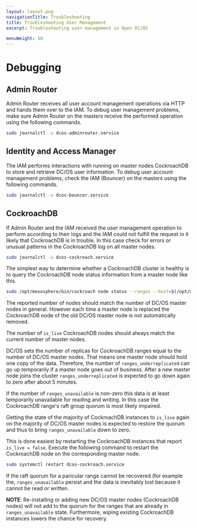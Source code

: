 ```yaml
---
layout: layout.pug
navigationTitle: Troubleshooting
title: Troubleshooting User Management
excerpt: Troubleshooting user management in Open DC/OS

menuWeight: 50
---
```


# Debugging

## Admin Router

Admin Router receives all user account management operations via HTTP and hands them over to the IAM. To debug user management problems, make sure Admin Router on the masters receive the performed operation using the following commands.

```bash
sudo journalctl -u dcos-adminrouter.service
```

## Identity and Access Manager

The IAM performs interactions with running on master nodes CockroachDB to store and retrieve DC/OS user information.
To debug user account management problems, check the IAM (Bouncer) on the masters using the following commands.

```bash
sudo journalctl -u dcos-bouncer.service
```

## CockroachDB

If Admin Router and the IAM received the user management operation to perform according to their logs and the IAM could not fulfill the request in it likely that CockroachDB is in trouble. In this case check for errors or unusual patterns in the CockroachDB log on all master nodes.

```bash
sudo journalctl -u dcos-cockroach.service
```

The simplest way to determine whether a CockroachDB cluster is healthy is to query the CockroachDB node status information from a master node like this.

```bash
sudo /opt/mesosphere/bin/cockroach node status --ranges --host=$(/opt/mesosphere/bin/detect_ip) --insecure
```

The reported number of nodes should match the number of DC/OS master nodes in general. However each time a master node is replaced the CockroachDB node of the old DC/OS master node is not automatically removed.

The number of `is_live` CockroachDB nodes should always match the current number of master nodes.

DC/OS sets the number of replicas for CockroachDB ranges equal to the number of DC/OS master nodes. That means one master node should hold one copy of the data. Therefore, the number of `ranges_underreplicated` can go up temporarily if a master node goes out of business. After a new master node joins the cluster `ranges_underreplicated` is expected to go down again to zero after about 5 minutes.

If the number of `ranges_unavailable` is non-zero this data is at least temporarily unavailable for reading and writing. In this case the CockroachDB range's raft group quorum is most likely impaired.

Getting the state of the majority of CockroachDB instances to `is_live` again on the majority of DC/OS master nodes is expected to restore the quorum and thus to bring `ranges_unavailable` down to zero.

This is done easiest by restarting the CockroachDB instances that report `is_live = false`. Execute the following command to restart the CockroachDB node on the corresponding master node.

```bash
sudo systemctl restart dcos-cockroach.service
```

If the raft quorum for a paricular range cannot be recovered (for example the, `ranges_unavailable` persist and the data is inevitably lost because it cannot be read or written.

**NOTE**: Re-installing or adding new DC/OS master nodes (CockroachDB nodes) will not add to the quorum for the ranges that are already in `ranges_unavailable` state. Furthermore, wiping existing CockroachDB instances lowers the chance for recovery.
